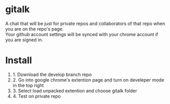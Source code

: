 gitalk
======

A chat that will be just for private repos and collaborators of that repo when you are on the repo's page.<br>
Your github account settings will be synced with your chrome account if you are signed in.

Install
=======
<ol>
  <li>1. Download the develop branch repo</li>
  <li>2. Go into google chrome's extention page and turn on develeper mode in the top right</li>
  <li>3. Select load unpacked extention and choose gitalk folder</li>
  <li>4. Test on private repo</li>
</ol>
